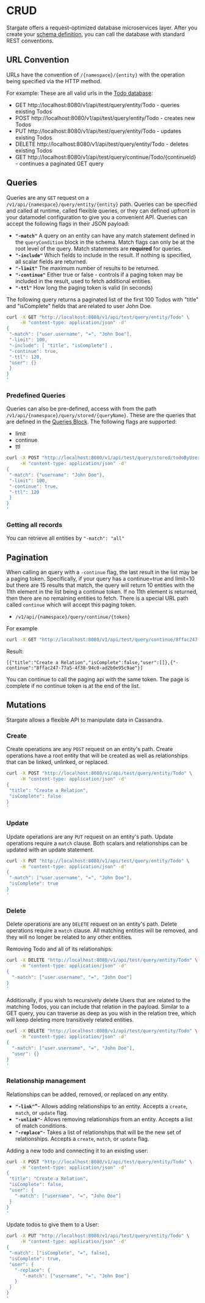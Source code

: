 # CRUD
Stargate offers a request-optimized database microservices layer. After you create your [schema definition](schema_definition.md), you can call the database with standard REST conventions.

## URL Convention
URLs have the convention of `/{namespace}/{entity}` with the operation being specified via the HTTP method. 

For example: These are all valid urls in the [Todo database](getting_started_todo_app.md):
- GET http://localhost:8080/v1/api/test/query/entity/Todo - queries existing Todos
- POST http://localhost:8080/v1/api/test/query/entity/Todo - creates new Todos
- PUT http://localhost:8080/v1/api/test/query/entity/Todo - updates existing Todos
- DELETE http://localhost:8080/v1/api/test/query/entity/Todo - deletes existing Todos
- GET http://localhost:8080/v1/api/test/query/continue/Todo/{continueId} - continues a paginated GET query

## Queries
Queries are any `GET` request on a `/v1/api/{namespace}/query/entity/{entity}` path.
Queries can be specified and called at runtime, called flexible queries, or they can defined upfront
in your datamodel configuration to give you a convenient API. Queries can accept the following flags in their JSON payload:
* **`"-match"`** A query on an entity can have any match statement defined in the `queryCondition` block in the schema. 
    Match flags can only be at the root level of the query. Match statements are **required** for queries.
* **`"-include"`** Which fields to include in the result. If nothing is specified, all scalar fields are returned. 
* **`"-limit"`** The maximum number of results to be returned.
* **`"-continue"`** Either true or false - controls if a paging token may be included in the result, used to fetch additional entities.
* **`"-ttl"`** How long the paging token is valid (in seconds)

The following query returns a paginated list of the first 100 Todos with "title" and "isComplete" fields that are related to user John Doe.
```sh
curl -X GET "http://localhost:8080/v1/api/test/query/entity/Todo" \
     -H "content-type: application/json" -d'
{
 "-match": ["user.username", "=", "John Doe"], 
 "-limit": 100,
 "-include": [ "title", "isComplete"] ,
 "-continue": true,
 "-ttl": 120,
 "user": {}
 }
}
'
```

### Predefined Queries
Queries can also be pre-defined, access with from the path `/v1/api/{namespace}/query/stored/{queryName}`. These are the queries that are defined in the [Queries Block](schema_definition.md).
The following flags are supported:
 - limit
 - continue
 - ttl

```sh
curl -X POST "http://localhost:8080/v1/api/test/query/stored/todoByUsername" \
     -H "content-type: application/json" -d'
{
 "-match": {"username": "John Doe"}, 
 "-limit": 100,
 "-continue": true,
 "-ttl": 120
 }
}
'
```

### Getting all records
You can retrieve all entities by `"-match": "all"`

## Pagination
When calling an query with a `-continue` flag, the last result in the list may be a paging token. Specifically, if your query has a continue=true and limit=10
but there are 15 results that match, the query will return 10 entities with the 11th element in the list being a continue token.  If no 11th element is returned,
then there are no remaining entities to fetch. 
There is a special URL path called `continue` which will accept this paging token.
-  `/v1/api/{namespace}/query/continue/{token}`

For example
```sh
curl -X GET "http://localhost:8080/v1/api/test/query/continue/8ffac247-77a5-4f38-94c0-ad2b0e95c9ae"
```

Result:
```
[{"title":"Create a Relation","isComplete":false,"user":[]},{"-continue":"8ffac247-77a5-4f38-94c0-ad2b0e95c9ae"}]
```

You can continue to call the paging api with the same token. The page is complete if no continue token is at the end of the list.
## Mutations
Stargate allows a flexible API to manipulate data in Cassandra.
### Create
Create operations are any `POST` request on an entity's path. Create operations have a root entity that will be created as well as relationships that can be linked, unlinked, or replaced.
```sh
curl -X POST "http://localhost:8080/v1/api/test/query/entity/Todo" \
     -H "content-type: application/json" -d'
{ 
 "title": "Create a Relation",
 "isComplete": false
}
'
```
### Update 
Update operations are any `PUT` request on an entity's path. Update operations require a `match` clause. Both scalars and relationships can be updated with an update statement.
```sh
curl -X PUT "http://localhost:8080/v1/api/test/query/entity/Todo" \
     -H "content-type: application/json" -d'
{ 
 "-match": ["user.username", "=", "John Doe"],
 "isComplete": true
}
'
```
### Delete
Delete operations are any `DELETE` request on an entity's path. Delete operations require a `match` clause. All matching entities will be removed, and they will no longer be related
to any other entities.

Removing Todo and all of its relationships:
```sh
curl -X DELETE "http://localhost:8080/v1/api/test/query/entity/Todo" \
     -H "content-type: application/json" -d'
{ 
  "-match": ["user.username", "=", "John Doe"]
}
'
```

Additionally, if you wish to recursively delete Users that are related to the matching Todos, you can include that relation in the payload.
Similar to a GET query, you can traverse as deep as you wish in the relation tree, which will keep deleting more transitively related entities.
```sh
curl -X DELETE "http://localhost:8080/v1/api/test/query/entity/Todo" \
     -H "content-type: application/json" -d'
{ 
  "-match": ["user.username", "=", "John Doe"],
  "user": {}
}
'
```

### Relationship management
Relationships can be added, removed, or replaced on any entity.
* **`"-link"`"**- Allows adding relationships to an entity. Accepts a `create`, `match`, or `update` flag.
* **`"-unlink"`**- Allows removing relationships from an entity. Accepts a list of match conditions.
* **`"-replace"`**- Takes a list of relationships that will be the new set of relationships. Accepts a `create`, `match`, or `update` flag.

Adding a new todo and connecting it to an existing user:
```sh
curl -X POST "http://localhost:8080/v1/api/test/query/entity/Todo" \
     -H "content-type: application/json" -d'
{ 
 "title": "Create a Relation",
 "isComplete": false,
 "user": {
   "-match": ["username", "=", "John Doe"]
 }
}
'
```
Update todos to give them to a User:
```sh
curl -X PUT "http://localhost:8080/v1/api/test/query/entity/Todo" \
     -H "content-type: application/json" -d'
{ 
 "-match": ["isComplete", "=", false],
 "isComplete": true,
 "user": {
   "-replace": {
      "-match": ["username", "=", "John Doe"]
   }
 }
}
'